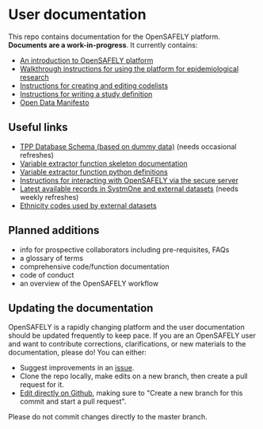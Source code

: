 # User documentation

This repo contains documentation for the OpenSAFELY platform. **Documents are a work-in-progress**. It currently contains:

* [An introduction to OpenSAFELY platform](https://github.com/opensafely/documentation/blob/master/Introducing%20OpenSAFELY.md)
* [Walkthrough instructions for using the platform for epidemiological research](https://github.com/opensafely/documentation/blob/master/Onboarding%20analysts.md)
* [Instructions for creating and editing codelists](https://github.com/opensafely/documentation/blob/master/codelist%20creation.md)
* [Instructions for writing a study definition](https://github.com/opensafely/documentation/blob/master/study_definition.md)
* [Open Data Manifesto](https://github.com/opensafely/documentation/blob/master/Open%20Data%20Manifesto.md)

## Useful links

* [TPP Database Schema (based on dummy data)](https://github.com/opensafely/tpp-sql-notebook/blob/master/notebooks/tpp-schema.ipynb) (needs occasional refreshes)
* [Variable extractor function skeleton documentation](https://github.com/opensafely/cohort-extractor/blob/master/cohortextractor/patients.py)
* [Variable extractor function python definitions](https://github.com/opensafely/cohort-extractor/blob/master/cohortextractor/tpp_backend.py)
* [Instructions for interacting with OpenSAFELY via the secure server](https://github.com/opensafely/server-instructions/blob/master/docs/Server-side%20how-to.md)
* [Latest available records in SystmOne and external datasets](https://github.com/opensafely/rapid-reports/blob/master/notebooks/latest-dates.ipynb) (needs weekly refreshes)
* [Ethnicity codes used by external datasets](https://github.com/opensafely/rapid-reports/blob/master/notebooks/ethnicity-codes.ipynb)

## Planned additions

* info for prospective collaborators including pre-requisites, FAQs
* a glossary of terms
* comprehensive code/function documentation
* code of conduct
* an overview of the OpenSAFELY workflow

## Updating the documentation

OpenSAFELY is a rapidly changing platform and the user documentation should be updated frequently to keep pace. If you are an OpenSAFELY user and want to contribute corrections, clarifications, or new materials to the documentation, please do! You can either:

* Suggest improvements in an [issue](https://github.com/opensafely/documentation/issues).
* Clone the repo locally, make edits on a new branch, then create a pull request for it.
* [Edit directly on Github](https://docs.github.com/en/github/managing-files-in-a-repository/editing-files-in-your-repository), making sure to "Create a new branch for this commit and start a pull request".

Please do not commit changes directly to the master branch.
